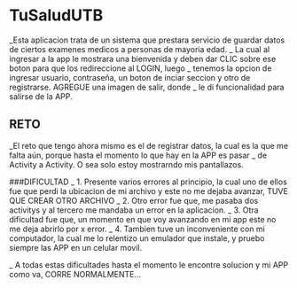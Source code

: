 # TuSaludUTB
_Esta aplicacion trata de un sistema que prestara servicio de guardar datos de ciertos examenes medicos a personas  de mayoria edad.
_ La cual al ingresar a la app le mostrara una bienvenida y deben dar CLIC sobre ese boton para que los redireccione al LOGIN, luego
_ tenemos la opcion de ingresar usuario, contraseña, un boton de inciar seccion y otro de registrarse. AGREGUE una imagen de salir, donde 
_ le di funcionalidad para salirse de la APP.

## RETO
_El reto que tengo ahora mismo es el de registrar datos, la cual es la que me falta aún, porque hasta el momento lo que hay en la APP es pasar
_ de Activity a Activity. O sea solo estoy mostrarndo mis pantallazos.

###DIFICULTAD
_ 1. Presente varios errores al principio, la cual uno de ellos fue que perdi la ubicacion de mi archivo y este no me dejaba avanzar, TUVE QUE CREAR OTRO ARCHIVO
_ 2. Otro error fue que, me pasaba dos activitys y al tercero me mandaba un error en la aplicacion.
_ 3. Otra dificultad fue que, un momento en que voy avanzando en mi app este no me deja abrirlo por x error.
_ 4. Tambien tuve un inconveniente con mi computador, la cual me lo relentizo un emulador que instale, y pruebo siempre las APP en un celular movil.

_ A todas estas dificultades hasta el momento le encontre solucion y mi APP como va, CORRE NORMALMENTE...

